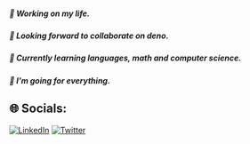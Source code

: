 ##### 🔭 Working on my life.
##### 👯 Looking forward to collaborate on deno.
##### 🌱 Currently learning languages, math and computer science.
##### 🚀 I'm going for everything.


## 🌐 Socials:
[![LinkedIn](https://img.shields.io/badge/LinkedIn-%230077B5.svg?logo=linkedin&logoColor=white)](https://www.linkedin.com/in/felix-antonio-cabello/) [![Twitter](https://img.shields.io/badge/Twitter-%231DA1F2.svg?logo=Twitter&logoColor=white)](https://twitter.com/twitter.com/AntonioCab111/)
